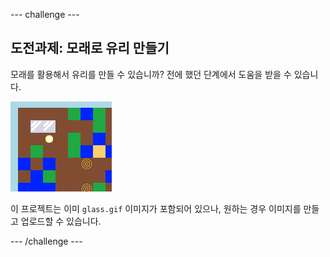 --- challenge ---

## 도전과제: 모래로 유리 만들기

모래를 활용해서 유리를 만들 수 있습니까? 전에 했던 단계에서 도움을 받을 수 있습니다.

![스크린샷](images/craft-glass.png)

이 프로젝트는 이미 `glass.gif` 이미지가 포함되어 있으나, 원하는 경우 이미지를 만들고 업로드할 수 있습니다.

--- /challenge ---